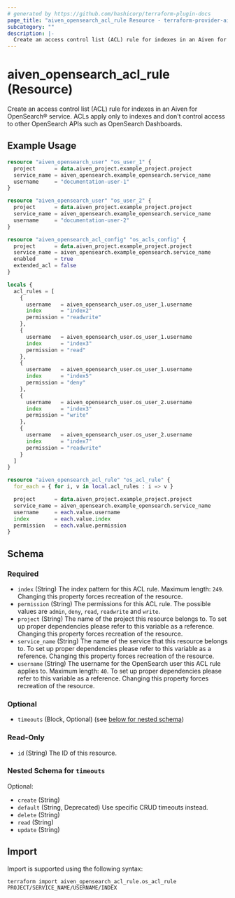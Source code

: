 ```yaml
---
# generated by https://github.com/hashicorp/terraform-plugin-docs
page_title: "aiven_opensearch_acl_rule Resource - terraform-provider-aiven"
subcategory: ""
description: |-
  Create an access control list (ACL) rule for indexes in an Aiven for OpenSearch® service. ACLs apply only to indexes and don't control access to other OpenSearch APIs such as OpenSearch Dashboards.
---
```


# aiven_opensearch_acl_rule (Resource)

Create an access control list (ACL) rule for indexes in an Aiven for OpenSearch® service. ACLs apply only to indexes and don't control access to other OpenSearch APIs such as OpenSearch Dashboards.

## Example Usage

```terraform
resource "aiven_opensearch_user" "os_user_1" {
  project      = data.aiven_project.example_project.project
  service_name = aiven_opensearch.example_opensearch.service_name
  username     = "documentation-user-1"
}

resource "aiven_opensearch_user" "os_user_2" {
  project      = data.aiven_project.example_project.project
  service_name = aiven_opensearch.example_opensearch.service_name
  username     = "documentation-user-2"
}

resource "aiven_opensearch_acl_config" "os_acls_config" {
  project      = data.aiven_project.example_project.project
  service_name = aiven_opensearch.example_opensearch.service_name
  enabled      = true
  extended_acl = false
}

locals {
  acl_rules = [
    {
      username   = aiven_opensearch_user.os_user_1.username
      index      = "index2"
      permission = "readwrite"
    },
    {
      username   = aiven_opensearch_user.os_user_1.username
      index      = "index3"
      permission = "read"
    },
    {
      username   = aiven_opensearch_user.os_user_1.username
      index      = "index5"
      permission = "deny"
    },
    {
      username   = aiven_opensearch_user.os_user_2.username
      index      = "index3"
      permission = "write"
    },
    {
      username   = aiven_opensearch_user.os_user_2.username
      index      = "index7"
      permission = "readwrite"
    }
  ]
}

resource "aiven_opensearch_acl_rule" "os_acl_rule" {
  for_each = { for i, v in local.acl_rules : i => v }

  project      = data.aiven_project.example_project.project
  service_name = aiven_opensearch.example_opensearch.service_name
  username     = each.value.username
  index        = each.value.index
  permission   = each.value.permission
}
```

<!-- schema generated by tfplugindocs -->
## Schema

### Required

- `index` (String) The index pattern for this ACL rule. Maximum length: `249`. Changing this property forces recreation of the resource.
- `permission` (String) The permissions for this ACL rule. The possible values are `admin`, `deny`, `read`, `readwrite` and `write`.
- `project` (String) The name of the project this resource belongs to. To set up proper dependencies please refer to this variable as a reference. Changing this property forces recreation of the resource.
- `service_name` (String) The name of the service that this resource belongs to. To set up proper dependencies please refer to this variable as a reference. Changing this property forces recreation of the resource.
- `username` (String) The username for the OpenSearch user this ACL rule applies to. Maximum length: `40`. To set up proper dependencies please refer to this variable as a reference. Changing this property forces recreation of the resource.

### Optional

- `timeouts` (Block, Optional) (see [below for nested schema](#nestedblock--timeouts))

### Read-Only

- `id` (String) The ID of this resource.

<a id="nestedblock--timeouts"></a>
### Nested Schema for `timeouts`

Optional:

- `create` (String)
- `default` (String, Deprecated) Use specific CRUD timeouts instead.
- `delete` (String)
- `read` (String)
- `update` (String)

## Import

Import is supported using the following syntax:

```shell
terraform import aiven_opensearch_acl_rule.os_acl_rule PROJECT/SERVICE_NAME/USERNAME/INDEX
```
